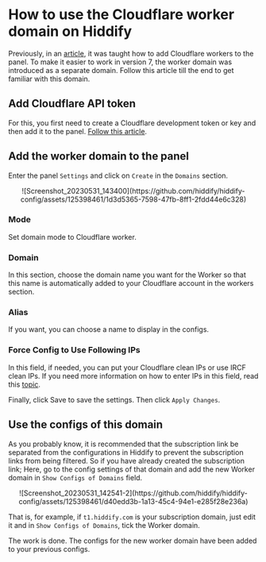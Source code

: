 <div dir="ltr" markdown="1">


# How to use the Cloudflare worker domain on Hiddify
Previously, in an [article](/manager/wiki/How-to-set-up-and-use-Cloudflare-workers), it was taught how to add Cloudflare workers to the panel. To make it easier to work in version 7, the worker domain was introduced as a separate domain. Follow this article till the end to get familiar with this domain.

## Add Cloudflare API token

For this, you first need to create a Cloudflare development token or key and then add it to the panel. [Follow this article](/manager/wiki/Get-Cloudflare-API).


## Add the worker domain to the panel
Enter the panel `Settings` and click on `Create` in the `Domains` section.

<div align=center markdown=1>
![Screenshot_20230531_143400](https://github.com/hiddify/hiddify-config/assets/125398461/1d3d5365-7598-47fb-8ff1-2fdd44e6c328)

</div>


### Mode
Set domain mode to Cloudflare worker.

### Domain
In this section, choose the domain name you want for the Worker so that this name is automatically added to your Cloudflare account in the workers section.

### Alias
If you want, you can choose a name to display in the configs.

### Force Config to Use Following IPs
In this field, if needed, you can put your Cloudflare clean IPs or use IRCF clean IPs. If you need more information on how to enter IPs in this field, read this [topic](https://github-com.translate.goog/hiddify/hiddify-config/discussions/2009?_x_tr_sl=fa&_x_tr_tl=en&_x_tr_hl=en&_x_tr_pto=wapp).

Finally, click Save to save the settings. Then click `Apply Changes`.

## Use the configs of this domain
As you probably know, it is recommended that the subscription link be separated from the configurations in Hiddify to prevent the subscription links from being filtered. So if you have already created the subscription link; Here, go to the config settings of that domain and add the new Worker domain in `Show Configs of Domains` field.


<div align=center markdown=1>
![Screenshot_20230531_142541-2](https://github.com/hiddify/hiddify-config/assets/125398461/d40edd3b-1a13-45c4-94e1-e285f28e236a)

</div>


That is, for example, if `t1.hiddify.com` is your subscription domain, just edit it and in `Show Configs of Domains`, tick the Worker domain.

The work is done. The configs for the new worker domain have been added to your previous configs.
